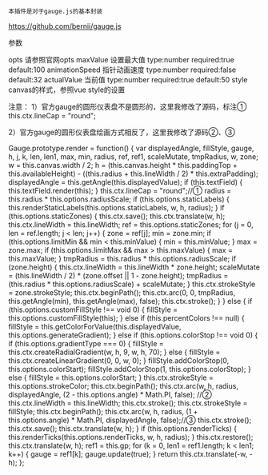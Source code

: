 

    本插件是对于gauge.js的基本封装
https://github.com/bernii/gauge.js


参数


opts 请参照官网opts
maxValue  设置最大值 type:number required:true default:100
animationSpeed 指针动画速度 type:number required:false default:32
actualValue  当前值 type:number required:true default:50
style canvas的样式，参照vue style的设置


注意：
1）官方gauge的圆形仪表盘不是圆形的，这里我修改了源码，标注①
this.ctx.lineCap = "round";


2）官方gauge的圆形仪表盘绘画方式相反了，这里我修改了源码②、③


Gauge.prototype.render = function() {
      var displayedAngle, fillStyle, gauge, h, j, k, len, len1, max, min, radius, ref, ref1, scaleMutate, tmpRadius, w, zone;
      w = this.canvas.width / 2;
      h = (this.canvas.height * this.paddingTop + this.availableHeight) - ((this.radius + this.lineWidth / 2) * this.extraPadding);
      displayedAngle = this.getAngle(this.displayedValue);
      if (this.textField) {
        this.textField.render(this);
      }
      this.ctx.lineCap = "round";//①
      radius = this.radius * this.options.radiusScale;
      if (this.options.staticLabels) {
        this.renderStaticLabels(this.options.staticLabels, w, h, radius);
      }
      if (this.options.staticZones) {
        this.ctx.save();
        this.ctx.translate(w, h);
        this.ctx.lineWidth = this.lineWidth;
        ref = this.options.staticZones;
        for (j = 0, len = ref.length; j < len; j++) {
          zone = ref[j];
          min = zone.min;
          if (this.options.limitMin && min < this.minValue) {
            min = this.minValue;
          }
          max = zone.max;
          if (this.options.limitMax && max > this.maxValue) {
            max = this.maxValue;
          }
          tmpRadius = this.radius * this.options.radiusScale;
          if (zone.height) {
            this.ctx.lineWidth = this.lineWidth * zone.height;
            scaleMutate = (this.lineWidth / 2) * (zone.offset || 1 - zone.height);
            tmpRadius = (this.radius * this.options.radiusScale) + scaleMutate;
          }
          this.ctx.strokeStyle = zone.strokeStyle;
          this.ctx.beginPath();
          this.ctx.arc(0, 0, tmpRadius, this.getAngle(min), this.getAngle(max), false);
          this.ctx.stroke();
        }
      } else {
        if (this.options.customFillStyle !== void 0) {
          fillStyle = this.options.customFillStyle(this);
        } else if (this.percentColors !== null) {
          fillStyle = this.getColorForValue(this.displayedValue, this.options.generateGradient);
        } else if (this.options.colorStop !== void 0) {
          if (this.options.gradientType === 0) {
            fillStyle = this.ctx.createRadialGradient(w, h, 9, w, h, 70);
          } else {
            fillStyle = this.ctx.createLinearGradient(0, 0, w, 0);
          }
          fillStyle.addColorStop(0, this.options.colorStart);
          fillStyle.addColorStop(1, this.options.colorStop);
        } else {
          fillStyle = this.options.colorStart;
        }
        this.ctx.strokeStyle = this.options.strokeColor;
        this.ctx.beginPath();
        this.ctx.arc(w, h, radius, displayedAngle, (2 - this.options.angle) * Math.PI, false); //②
        this.ctx.lineWidth = this.lineWidth;
        this.ctx.stroke();
        this.ctx.strokeStyle = fillStyle;
        this.ctx.beginPath();
        this.ctx.arc(w, h, radius, (1 + this.options.angle) * Math.PI, displayedAngle, false);//③
        this.ctx.stroke();
        this.ctx.save();
        this.ctx.translate(w, h);
      }
      if (this.options.renderTicks) {
        this.renderTicks(this.options.renderTicks, w, h, radius);
      }
      this.ctx.restore();
      this.ctx.translate(w, h);
      ref1 = this.gp;
      for (k = 0, len1 = ref1.length; k < len1; k++) {
        gauge = ref1[k];
        gauge.update(true);
      }
      return this.ctx.translate(-w, -h);
    };






